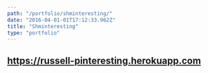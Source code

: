 ```yaml
---
path: "/portfolio/shminteresting/"
date: "2016-04-01-01T17:12:33.962Z"
title: "Shminteresting"
type: "portfolio"
---
```


## <https://russell-pinteresting.herokuapp.com>
